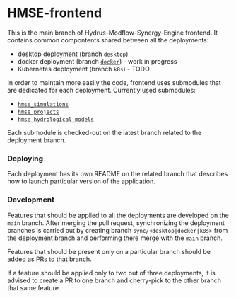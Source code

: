 # HMSE-frontend

This is the main branch of Hydrus-Modflow-Synergy-Engine frontend. It contains common compontents shared between all the deployments:
* desktop deployment (branch [`desktop`](https://github.com/WaterlinePL/HMSE-frontend/tree/desktop))
* docker deployment (branch [`docker`](https://github.com/WaterlinePL/HMSE-frontend/tree/docker)) - work in progress
* Kubernetes deployment (branch `k8s`) - TODO

In order to maintain more easily the code, frontend uses submodules that are dedicated for each deployment. 
Currently used submodules:
* [`hmse_simulations`](https://github.com/WaterlinePL/hmse_simulations/tree/main)
* [`hmse_projects`](https://github.com/WaterlinePL/hmse_projects/tree/main)
* [`hmse_hydrological_models`](https://github.com/WaterlinePL/hmse_hydrological_models/tree/main)

Each submodule is checked-out on the latest branch related to the deployment branch.


### Deploying
Each deployment has its own README on the related branch that describes how to launch particular 
version of the application.

### Development
Features that should be applied to all the deployments are developed on the `main` branch. 
After merging the pull request, synchronizing the deployment branches is carried out by creating branch 
`sync/<desktop|docker|k8s>` from the deployment branch and performing there merge with the `main` branch. 

Features that should be present only on a particular branch should be added as PRs to that branch.

If a feature should be applied only to two out of three deployments, it is advised to create a PR to one branch 
and cherry-pick to the other branch that same feature.

